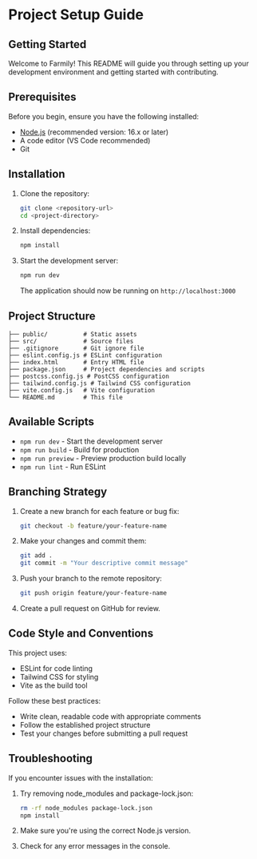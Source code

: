 # Project Setup Guide

## Getting Started

Welcome to Farmily! This README will guide you through setting up your development environment and getting started with contributing.

## Prerequisites

Before you begin, ensure you have the following installed:
- [Node.js](https://nodejs.org/) (recommended version: 16.x or later)
- A code editor (VS Code recommended)
- Git

## Installation

1. Clone the repository:
   ```bash
   git clone <repository-url>
   cd <project-directory>
   ```

2. Install dependencies:
   ```bash
   npm install
   ```

3. Start the development server:
   ```bash
   npm run dev
   ```
   The application should now be running on `http://localhost:3000`

## Project Structure

```
├── public/          # Static assets
├── src/             # Source files
├── .gitignore       # Git ignore file
├── eslint.config.js # ESLint configuration
├── index.html       # Entry HTML file
├── package.json     # Project dependencies and scripts
├── postcss.config.js # PostCSS configuration
├── tailwind.config.js # Tailwind CSS configuration
├── vite.config.js   # Vite configuration
└── README.md        # This file
```

## Available Scripts

- `npm run dev` - Start the development server
- `npm run build` - Build for production
- `npm run preview` - Preview production build locally
- `npm run lint` - Run ESLint

## Branching Strategy

1. Create a new branch for each feature or bug fix:
   ```bash
   git checkout -b feature/your-feature-name
   ```

2. Make your changes and commit them:
   ```bash
   git add .
   git commit -m "Your descriptive commit message"
   ```

3. Push your branch to the remote repository:
   ```bash
   git push origin feature/your-feature-name
   ```

4. Create a pull request on GitHub for review.

## Code Style and Conventions

This project uses:
- ESLint for code linting
- Tailwind CSS for styling
- Vite as the build tool

Follow these best practices:
- Write clean, readable code with appropriate comments
- Follow the established project structure
- Test your changes before submitting a pull request

## Troubleshooting

If you encounter issues with the installation:

1. Try removing node_modules and package-lock.json:
   ```bash
   rm -rf node_modules package-lock.json
   npm install
   ```

2. Make sure you're using the correct Node.js version.

3. Check for any error messages in the console.

